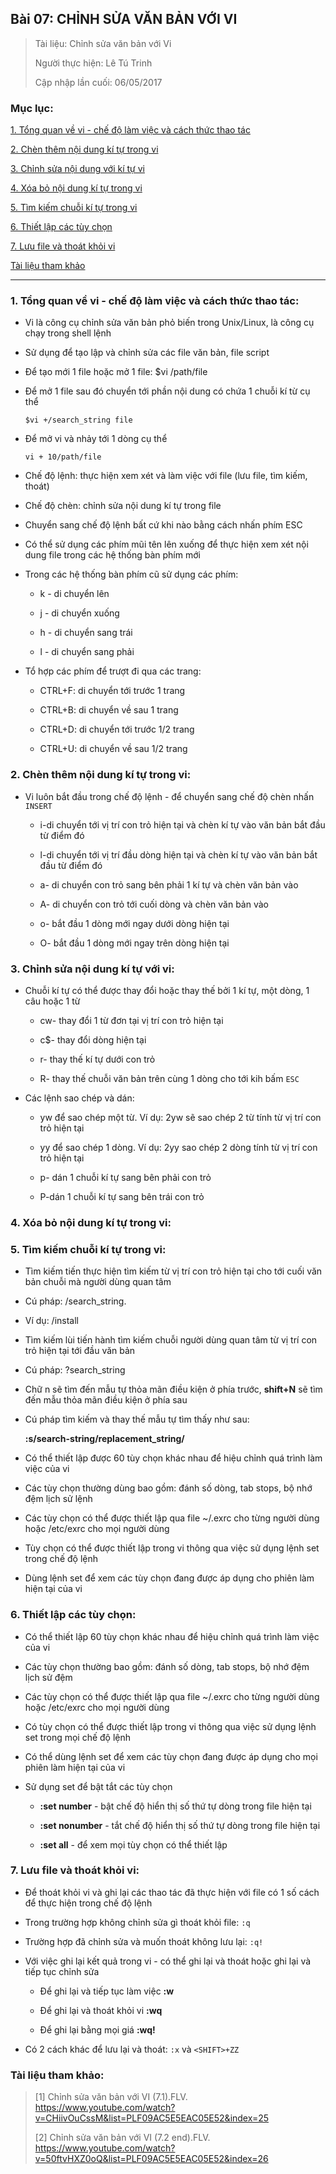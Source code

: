 ## Bài 07: CHỈNH SỬA VĂN BẢN VỚI VI

> Tài liệu: Chỉnh sửa văn bản với Vi
>
> Người thực hiện: Lê Tú Trinh
>
> Cập nhập lần cuối: 06/05/2017

### Mục lục:

[1. Tổng quan về vi - chế độ làm việc và cách thức thao tác](#1)

[2. Chèn thêm nội dung kí tự trong vi](#2)

[3. Chỉnh sửa nội dung với kí tự vi](#3)

[4. Xóa bỏ nội dung kí tự trong vi](#4)

[5. Tìm kiếm chuỗi kí tự trong vi](#5)

[6. Thiết lập các tùy chọn](#6)

[7. Lưu file và thoát khỏi vi](#7)

[Tài liệu tham khảo](#8)

***

<a name="1"></a>
### 1. Tổng quan về vi - chế độ làm việc và cách thức thao tác:

- Vi là công cụ chỉnh sửa văn bản phỏ biến trong Unix/Linux, là công cụ chạy trong shell lệnh

- Sử dụng để tạo lập và chỉnh sửa các file văn bản, file script

- Để tạo mới 1 file hoặc mở 1 file: $vi /path/file

- Để mở 1 file sau đó chuyển tới phần nội dung có chứa 1 chuỗi kí từ cụ thể

	`$vi +/search_string file`

- Để mở vi và nhảy tới 1 dòng cụ thể

	`vi + 10/path/file`

- Chế độ lệnh: thực hiện xem xét và làm việc với file (lưu file, tìm kiếm, thoát)

- Chế độ chèn: chỉnh sửa nội dung kí tự trong file

- Chuyển sang chế độ lệnh bất cứ khi nào bằng cách nhấn phím ESC

- Có thể sử dụng các phím mũi tên lên xuống để thực hiện xem xét nội dung file trong các hệ thống bàn phím mới

- Trong các hệ thống bàn phím cũ sử dụng các phím:

	+ k - di chuyển lên

	+ j - di chuyển xuống

	+ h - di chuyển sang trái

	+ l - di chuyển sang phải

- Tổ hợp các phím để trượt đi qua các trang:

	+ CTRL+F: di chuyển tới trước 1 trang

	+ CTRL+B: di chuyển về sau 1 trang

	+ CTRL+D: di chuyển tới trước 1/2 trang

	+ CTRL+U: di chuyển về sau 1/2 trang

<a name="2"></a>
### 2. Chèn thêm nội dung kí tự trong vi:

- Vi luôn bắt đầu trong chế độ lệnh - để chuyển sang chế độ chèn nhấn `INSERT`

	+ i-di chuyển tới vị trí con trỏ hiện tại và chèn kí tự vào văn bản bắt đầu từ điểm đó

	+ l-di chuyển tới vị trí đầu dòng hiện tại và chèn kí tự vào văn bản bắt đầu từ điểm đó

	+ a- di chuyển con trỏ sang bên phải 1 kí tự và chèn văn bản vào

	+ A- di chuyển con trỏ tới cuối dòng và chèn văn bản vào

	+ o- bắt đầu 1 dòng mới ngay dưới dòng hiện tại

	+ O- bắt đầu 1 dòng mới ngay trên dòng hiện tại

<a name="3"></a>
### 3. Chỉnh sửa nội dung kí tự với vi:

- Chuỗi kí tự có thể được thay đổi hoặc thay thế bởi 1 kí tự, một dòng, 1 câu hoặc 1 từ

	+ cw- thay đổi 1 từ đơn tại vị trí con trỏ hiện tại

	+ c$- thay đổi dòng hiện tại

	+ r- thay thế kí tự dưới con trỏ

	+ R- thay thế chuỗi văn bản trên cùng 1 dòng cho tới kih bấm `ESC`

- Các lệnh sao chép và dán:

	+ yw để sao chép một từ. Ví dụ: 2yw sẽ sao chép 2 từ tính từ vị trí con trỏ hiện tại

	+ yy để sao chép 1 dòng. Ví dụ: 2yy sao chép 2 dòng tính từ vị trí con trỏ hiện tại

	+ p- dán 1 chuỗi kí tự sang bên phải con trỏ

	+ P-dán 1 chuỗi kí tự sang bên trái con trỏ

<a name="4"></a>
### 4. Xóa bỏ nội dung kí tự trong vi:

<a name="5"></a>
### 5. Tìm kiếm chuỗi kí tự trong vi:

- Tìm kiếm tiến thực hiện tìm kiếm từ vị trí con trỏ hiện tại cho tới cuối văn bản chuỗi mà người dùng quan tâm

- Cú pháp: /search_string.

- Ví dụ: /install

- Tìm kiếm lùi tiến hành tìm kiếm chuỗi người dùng quan tâm từ vị trí con trỏ hiện tại tới đầu văn bản

- Cú pháp: ?search_string

- Chữ n sẽ tìm đến mẫu tự thỏa mãn điều kiện ở phía trước, **shift+N** sẽ tìm đến mẫu thỏa mãn điều kiện ở phía sau

- Cú pháp tìm kiếm và thay thế mẫu tự tìm thấy như sau:

	**:s/search-string/replacement_string/**

- Có thể thiết lập được 60 tùy chọn khác nhau để hiệu chỉnh quá trình làm việc của vi

- Các tùy chọn thường dùng bao gồm: đánh số dòng, tab stops, bộ nhớ đệm lịch sử lệnh

- Các tùy chọn có thể được thiết lập qua file ~/.exrc cho từng người dùng hoặc /etc/exrc cho mọi người dùng

- Tùy chọn có thể được thiết lập trong vi thông qua việc sử dụng lệnh set trong chế độ lệnh

- Dùng lệnh set để xem các tùy chọn đang được áp dụng cho phiên làm hiện tại của vi

<a name="6"></a>
### 6. Thiết lập các tùy chọn:

- Có thể thiết lập 60 tùy chọn khác nhau để hiệu chỉnh quá trình làm việc của vi

- Các tùy chọn thường bao gồm: đánh số dòng, tab stops, bộ nhớ đệm lịch sử đệm

- Các tùy chọn có thể được thiết lập qua file ~/.exrc cho từng người dùng hoặc /etc/exrc cho mọi người dùng

- Có tùy chọn có thể được thiết lập trong vi thông qua việc sử dụng lệnh set trong mọi chế độ lệnh

- Có thể dùng lệnh set để xem các tùy chọn đang được áp dụng cho mọi phiên làm hiện tại của vi

- Sử dụng set để bật tắt các tùy chọn

	+ **:set number** - bật chế độ hiển thị số thứ tự dòng trong file hiện tại

	+ **:set nonumber** - tắt chế độ hiển thị số thứ tự dòng trong file hiện tại

	+ **:set all** - để xem mọi tùy chọn có thể thiết lập

<a name="7"></a>
### 7. Lưu file và thoát khỏi vi:

- Để thoát khỏi vi và ghi lại các thao tác đã thực hiện với file có 1 số cách để thực hiện trong chế độ lệnh

- Trong trường hợp không chỉnh sửa gì thoát khỏi file: `:q`

- Trường hợp đã chỉnh sửa và muốn thoát không lưu lại: `:q!`

- Với việc ghi lại kết quả trong vi - có thể ghi lại và thoát hoặc ghi lại và tiếp tục chỉnh sửa

	+ Để ghi lại và tiếp tục làm việc **:w**

	+ Để ghi lại và thoát khỏi vi **:wq**

	+ Để ghi lại bằng mọi giá **:wq!**

- Có 2 cách khác để lưu lại và thoát: `:x` và `<SHIFT>+ZZ`

<a name="8"></a>
### Tài liệu tham khảo:

> [1] Chỉnh sửa văn bản với VI (7.1).FLV. https://www.youtube.com/watch?v=CHiivOuCssM&list=PLF09AC5E5EAC05E52&index=25
>
> [2] Chỉnh sửa văn bản với VI (7.2 end).FLV. https://www.youtube.com/watch?v=50ftvHXZ0oQ&list=PLF09AC5E5EAC05E52&index=26
